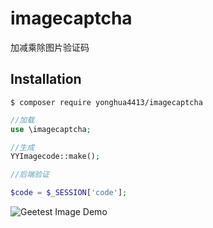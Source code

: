 # imagecaptcha

加减乘除图片验证码

## Installation

```
$ composer require yonghua4413/imagecaptcha
```

```php
//加载
use \imagecaptcha;

//生成
YYImagecode::make();

//后端验证

$code = $_SESSION['code'];

```

![Geetest Image Demo](http://wsqnxh.com/code.png)
